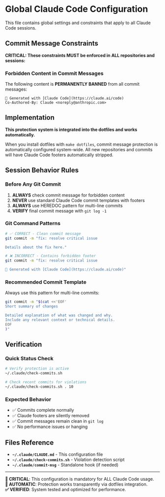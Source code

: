 # Global Claude Code Configuration

This file contains global settings and constraints that apply to all Claude Code sessions.

## Commit Message Constraints

**CRITICAL: These constraints MUST be enforced in ALL repositories and sessions:**

### Forbidden Content in Commit Messages
The following content is **PERMANENTLY BANNED** from all commit messages:

```
🤖 Generated with [Claude Code](https://claude.ai/code)
Co-Authored-By: Claude <noreply@anthropic.com>
```

## Implementation

**This protection system is integrated into the dotfiles and works automatically.**

When you install dotfiles with `make dotfiles`, commit message protection is automatically configured system-wide. All new repositories and commits will have Claude Code footers automatically stripped.

## Session Behavior Rules

### Before Any Git Commit
1. **ALWAYS** check commit message for forbidden content
2. **NEVER** use standard Claude Code commit templates with footers
3. **ALWAYS** use HEREDOC pattern for multi-line commits
4. **VERIFY** final commit message with `git log -1`

### Git Command Patterns
```bash
# ✅ CORRECT - Clean commit message
git commit -m "fix: resolve critical issue

Details about the fix here."

# ❌ INCORRECT - Contains forbidden footer
git commit -m "fix: resolve critical issue

🤖 Generated with [Claude Code](https://claude.ai/code)"
```

### Recommended Commit Template
Always use this pattern for multi-line commits:

```bash
git commit -m "$(cat <<'EOF'
Short summary of changes

Detailed explanation of what was changed and why.
Include any relevant context or technical details.
EOF
)"
```

## Verification

### Quick Status Check
```bash
# Verify protection is active
~/.claude/check-commits.sh

# Check recent commits for violations  
~/.claude/check-commits.sh . 10
```

### Expected Behavior
- ✅ Commits complete normally
- ✅ Claude footers are silently removed
- ✅ Commit messages remain clean in `git log`
- ✅ No performance issues or hanging

## Files Reference

- **`~/.claude/CLAUDE.md`** - This configuration file
- **`~/.claude/check-commits.sh`** - Violation detection script
- **`~/.claude/commit-msg`** - Standalone hook (if needed)

---

**🚨 CRITICAL**: This configuration is mandatory for ALL Claude Code usage.  
**🔄 AUTOMATIC**: Protection works transparently via dotfiles integration.  
**✅ VERIFIED**: System tested and optimized for performance.